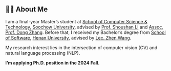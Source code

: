 ## 👨‍💻 About Me

I am a final-year Master’s student at [School of Computer Science &amp; Technology](http://scst.suda.edu.cn), [Soochow University](http://www.suda.edu.cn), advised by [Prof. Shoushan Li](https://scholar.google.com.hk/citations?user=ZRGSxdUAAAAJ) and [Assoc. Prof. Dong Zhang](https://scholar.google.com/citations?user=1E_WmCUAAAAJ). Before that, I received my Bachelor’s degree from [School of Software](https://software.henu.edu.cn), [Henan University](https://www.henu.edu.cn), advised by [Lec. Zhen Wang](http://software.henu.edu.cn/info/1327/2254.htm).

My research interest lies in the intersection of computer vision (CV) and natural language processing (NLP).

**I’m applying Ph.D. position in the 2024 Fall.**